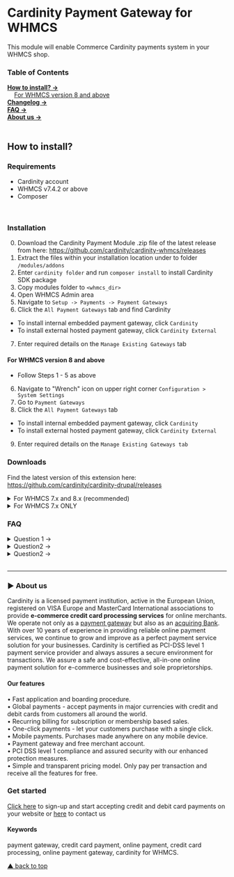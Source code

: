 # Cardinity Payment Gateway for WHMCS
This module will enable Commerce Cardinity payments system in your WHMCS shop. 

### Table of Contents  
[<b>How to install? →</b>](#how-to-install)<br>
       [For WHMCS version 8 and above](#For-WHMCS-version-8-and-above)   
 [<b>Changelog →</b>](#changelog)<br>
 [<b>FAQ →</b>](#faq)<br>
 [<b>About us →</b>](#-aboutus)<br>     
<a name="headers"/>  

## How to install?

### Requirements
* Cardinity account
* WHMCS v7.4.2 or above
* Composer
<br>

### Installation

0) Download the Cardinity Payment Module .zip file of the latest release from here: https://github.com/cardinity/cardinity-whmcs/releases
1) Extract the files within your installation location under to folder ```/modules/addons```
2) Enter ```cardinity folder``` and run ```composer install``` to install Cardinity SDK package
3) Copy modules folder to ```<whmcs_dir>```
4) Open WHMCS Admin area
5) Navigate to ```Setup -> Payments -> Payment Gateways```
6) Click the ```All Payment Gateways``` tab and find Cardinity
- To install internal embedded payment gateway, click ```Cardinity```
- To install external hosted payment gateway, click ```Cardinity External```
7) Enter required details on the ```Manage Existing Gateways``` tab

#### For WHMCS version 8 and above
* Follow Steps 1 - 5 as above
6) Navigate to "Wrench" icon on upper right corner ```Configuration > System Settings```
7) Go to ```Payment Gateways```
8) Click the ```All Payment Gateways``` tab
- To install internal embedded payment gateway, click ```Cardinity```
- To install external hosted payment gateway, click ```Cardinity External```
9) Enter required details on the ```Manage Existing Gateways tab```
### Downloads
Find the latest version of this extension here: https://github.com/cardinity/cardinity-drupal/releases

<details show>
  <summary>For WHMCS 7.x and 8.x (recommended)</summary>
  
| Version       | Description                                         |Link        |
| ------------- |-----------------------------------------------------|------------|
| 1.0.2         | Cardinity Payment Module for Drupal 7.x.            | <a href="https://github.com/cardinity/cardinity-drupal/releases/tag/1.0.0">Download</a> |
</details>

<details show>
  <summary>For WHMCS 7.x ONLY</summary>
  
| Version       | Description                                         |Link        |
| ------------- |-----------------------------------------------------|------------|
| 1.0.1         | 3ds v2 implemented                                 | <a href="https://github.com/cardinity/cardinity-whmcs/releases/tag/v1.0.1">Download</a> |
| 1.0.0 | Payments and Refunds implemented | <a href="https://github.com/cardinity/cardinity-whmcs/releases/tag/v1.0.0">Download</a>
</details>

### FAQ
<details>
  <summary>Question 1 →</summary>
  Answer1
  </details>
  <details>
  <summary>Question2 →</summary>
  Answer2
  </details>
  <details>
<summary>Question2 →</summary>
  Answer2
  </details>

<br>

-----

### ► About us
Cardinity is a licensed payment institution, active in the European Union, registered on VISA Europe and MasterCard International associations to provide <b>e-commerce credit card processing services</b> for online merchants. We operate not only as a <u>payment gateway</u> but also as an <u>acquiring Bank</u>. With over 10 years of experience in providing reliable online payment services, we continue to grow and improve as a perfect payment service solution for your businesses. Cardinity is certified as PCI-DSS level 1 payment service provider and always assures a secure environment for transactions. We assure a safe and cost-effective, all-in-one online payment solution for e-commerce businesses and sole proprietorships.<br>
#### Our features
• Fast application and boarding procedure.   
• Global payments - accept payments in major currencies with credit and debit cards from customers all around the world.   
• Recurring billing for subscription or membership based sales.  
• One-click payments - let your customers purchase with a single click.   
• Mobile payments. Purchases made anywhere on any mobile device.   
• Payment gateway and free merchant account.   
• PCI DSS level 1 compliance and assured security with our enhanced protection measures.   
• Simple and transparent pricing model. Only pay per transaction and receive all the features for free.
### Get started
<a href="https://cardinity.com/sign-up">Click here</a> to sign-up and start accepting credit and debit card payments on your website or <a href="https://cardinity.com/company/contact-us">here</a> to contact us 
#### Keywords
payment gateway, credit card payment, online payment, credit card processing, online payment gateway, cardinity for WHMCS.     

  
 [▲ back to top](#Cardinity-Payment-Gateway-for-PrestaShop)
<!--
**fjundzer/fjundzer** is a ✨ _special_ ✨ repository because its `README.md` (this file) appears on your GitHub profile.

